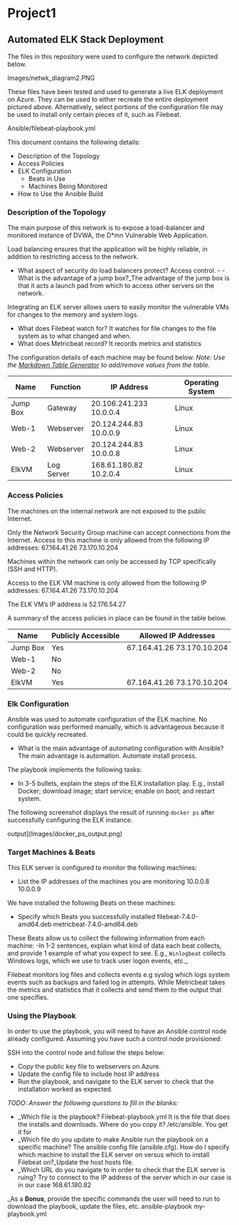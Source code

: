 # Project1
## Automated ELK Stack Deployment

The files in this repository were used to configure the network depicted below.

Images/netwk_diagram2.PNG

These files have been tested and used to generate a live ELK deployment on Azure. They can be used to either recreate the entire deployment pictured above. Alternatively, select portions of the configuration file may be used to install only certain pieces of it, such as Filebeat.

Ansible/filebeat-playbook.yml

This document contains the following details:
- Description of the Topology
- Access Policies
- ELK Configuration
  - Beats in Use
  - Machines Being Monitored
- How to Use the Ansible Build


### Description of the Topology

The main purpose of this network is to expose a load-balancer and monitored instance of DVWA, the D*mn Vulnerable Web Application.

Load balancing ensures that the application will be highly reliable, in addition to restricting access to the network.
- What aspect of security do load balancers protect? Access control.    -  - What is the advantage of a jump box?_The advantage of the jump box is that it acts a launch pad from which to access other servers on the network.

Integrating an ELK server allows users to easily monitor the vulnerable VMs for changes to the memory and system logs.
- What does Filebeat watch for? It watches for file changes to the file system as to what changed and when.
- What does Metricbeat record? It records metrics and statistics

The configuration details of each machine may be found below.
_Note: Use the [Markdown Table Generator](http://www.tablesgenerator.com/markdown_tables) to add/remove values from the table_.

| Name     | Function   | IP Address              | Operating System |
|----------|------------|-------------------------|------------------|
| Jump Box | Gateway    | 20.106.241.233 10.0.0.4 | Linux            |
| Web-1    | Webserver  | 20.124.244.83 10.0.0.9  | Linux            |
| Web-2    | Webserver  | 20.124.244.83 10.0.0.8  | Linux            |
| ElkVM    | Log Server | 168.61.180.82 10.2.0.4  | Linux            |


### Access Policies

The machines on the internal network are not exposed to the public Internet. 

Only the Network Security Group machine can accept connections from the Internet. Access to this machine is only allowed from the following IP addresses:
		67.164.41.26
		73.170.10.204

Machines within the network can only be accessed by TCP specifically (SSH and HTTP).

Access to the ELK VM machine is only allowed from the following IP addresses:
		67.164.41.26
		73.170.10.204

The ELK VM’s IP address is 52.176.54.27


A summary of the access policies in place can be found in the table below.


| Name     | Publicly Accessible | Allowed IP Addresses       |
|----------|---------------------|----------------------------|
| Jump Box | Yes                 | 67.164.41.26 73.170.10.204 |
| Web-1    | No                  |                            |
| Web-2    | No                  |                            |
| ElkVM    | Yes                 | 67.164.41.26 73.170.10.204 |


### Elk Configuration

Ansible was used to automate configuration of the ELK machine. No configuration was performed manually, which is advantageous because it could be quickly recreated.
- What is the main advantage of automating configuration with Ansible? The main advantage is automation. Automate install process.

The playbook implements the following tasks:
- In 3-5 bullets, explain the steps of the ELK installation play. E.g., install Docker; download image; start service; enable on boot; and restart system.

The following screenshot displays the result of running `docker ps` after successfully configuring the ELK instance.

 output](Images/docker_ps_output.png)

### Target Machines & Beats
This ELK server is configured to monitor the following machines:
- List the IP addresses of the machines you are monitoring
	10.0.0.8
	10.0.0.9

We have installed the following Beats on these machines:
- Specify which Beats you successfully installed
		filebeat-7.4.0-amd64.deb
		metricbeat-7.4.0-amd64.deb

These Beats allow us to collect the following information from each machine:
-In 1-2 sentences, explain what kind of data each beat collects, and provide 1 example of what you expect to see. E.g., `Winlogbeat` collects Windows logs, which we use to track user logon events, etc._

Filebeat monitors log files and collects events e.g syslog which logs system events such as backups and failed log in attempts.
While Metricbeat takes the metrics and statistics that it collects and send them to the output that one specifies.


### Using the Playbook
In order to use the playbook, you will need to have an Ansible control node already configured. Assuming you have such a control node provisioned: 

SSH into the control node and follow the steps below:
- Copy the public key file to webservers on Azure.
- Update the config file to include host IP address
- Run the playbook, and navigate to the ELK server to check that the installation worked as expected.

_TODO: Answer the following questions to fill in the blanks:_
- _Which file is the playbook? Filebeat-playbook.yml It is the file that does the installs and downloads. Where do you copy it? /etc/ansible. You get it for 
- _Which file do you update to make Ansible run the playbook on a specific machine? The ansible config file (ansible.cfg). How do I specify which machine to install the ELK server on versus which to install Filebeat on?_Update the host hosts file.
- _Which URL do you navigate to in order to check that the ELK server is ruing? Try to connect to the IP address of the server which in our case is in our case 168.61.180.82  

_As a **Bonus**, provide the specific commands the user will need to run to download the playbook, update the files, etc.
 ansible-playbook my-playbook.yml 
